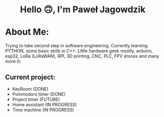 <h1 align=center>Hello 🙃, I'm Paweł Jagowdzik</h1>

# About Me:

Trying to take second step in software engineering. Currently learning PYTHON, some basic skills in C++. Little hardware geek mostly, arduino, esp32, LoRa (LoRaWAN), RPI, 3D printing, CNC, PLC, FPV drones and many more 🤓.

## Current project:
- KeyRoom (DONE)
- Pommodoro timer (DONE)
- Project timer (FUTURE)
- Home assistant (IN PROGRESS)
- Time machine (IN PROGRESS)
